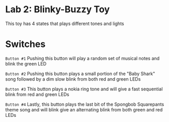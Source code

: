 # Lab 2: Blinky-Buzzy Toy

This toy has 4 states that plays different tones and lights

# Switches

`Button #1`
Pushing this button will play a random set of musical notes and blink the green LED

`Button #2`
Pushing this button plays a small portion of the "Baby Shark" song followed by
a dim slow blink from both red and green LEDs

`Button #3`
This button plays a nokia ring tone and will give a fast sequential blink
from red and green LEDs

`Button #4`
Lastly, this button plays the last bit of the Spongbob Squarepants theme song
and will blink give an alternating blink from both green and red LEDs
